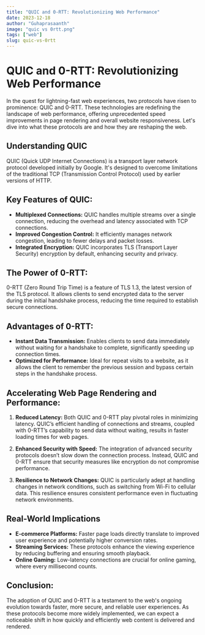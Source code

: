 ```yaml
---
title: "QUIC and 0-RTT: Revolutionizing Web Performance"
date: 2023-12-18
author: "Guhaprasaanth"
image: "quic vs 0rtt.png"
tags: ["web"]
slug: quic-vs-0rtt
---
```


# QUIC and 0-RTT: Revolutionizing Web Performance
In the quest for lightning-fast web experiences, two protocols have risen to prominence: QUIC and 0-RTT. These technologies are redefining the landscape of web performance, offering unprecedented speed improvements in page rendering and overall website responsiveness. Let's dive into what these protocols are and how they are reshaping the web.

## Understanding QUIC
QUIC (Quick UDP Internet Connections) is a transport layer network protocol developed initially by Google. It's designed to overcome limitations of the traditional TCP (Transmission Control Protocol) used by earlier versions of HTTP.

## Key Features of QUIC:
- **Multiplexed Connections:** QUIC handles multiple streams over a single connection, reducing the overhead and latency associated with TCP connections.
- **Improved Congestion Control:** It efficiently manages network congestion, leading to fewer delays and packet losses.
- **Integrated Encryption:** QUIC incorporates TLS (Transport Layer Security) encryption by default, enhancing security and privacy.

## The Power of 0-RTT:
0-RTT (Zero Round Trip Time) is a feature of TLS 1.3, the latest version of the TLS protocol. It allows clients to send encrypted data to the server during the initial handshake process, reducing the time required to establish secure connections.

## Advantages of 0-RTT:
- **Instant Data Transmission:** Enables clients to send data immediately without waiting for a handshake to complete, significantly speeding up connection times.
- **Optimized for Performance:** Ideal for repeat visits to a website, as it allows the client to remember the previous session and bypass certain steps in the handshake process.

## Accelerating Web Page Rendering and Performance:
1. **Reduced Latency:**
Both QUIC and 0-RTT play pivotal roles in minimizing latency. QUIC’s efficient handling of connections and streams, coupled with 0-RTT’s capability to send data without waiting, results in faster loading times for web pages.

2. **Enhanced Security with Speed:**
The integration of advanced security protocols doesn’t slow down the connection process. Instead, QUIC and 0-RTT ensure that security measures like encryption do not compromise performance.

3. **Resilience to Network Changes:**
QUIC is particularly adept at handling changes in network conditions, such as switching from Wi-Fi to cellular data. This resilience ensures consistent performance even in fluctuating network environments.

## Real-World Implications
- **E-commerce Platforms:** Faster page loads directly translate to improved user experience and potentially higher conversion rates.
- **Streaming Services:** These protocols enhance the viewing experience by reducing buffering and ensuring smooth playback.
- **Online Gaming:** Low-latency connections are crucial for online gaming, where every millisecond counts.

## Conclusion:
The adoption of QUIC and 0-RTT is a testament to the web's ongoing evolution towards faster, more secure, and reliable user experiences. As these protocols become more widely implemented, we can expect a noticeable shift in how quickly and efficiently web content is delivered and rendered.